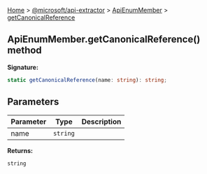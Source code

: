 [Home](./index) &gt; [@microsoft/api-extractor](./api-extractor.md) &gt; [ApiEnumMember](./api-extractor.apienummember.md) &gt; [getCanonicalReference](./api-extractor.apienummember.getcanonicalreference.md)

## ApiEnumMember.getCanonicalReference() method

<b>Signature:</b>

```typescript
static getCanonicalReference(name: string): string;
```

## Parameters

|  Parameter | Type | Description |
|  --- | --- | --- |
|  name | `string` |  |

<b>Returns:</b>

`string`

